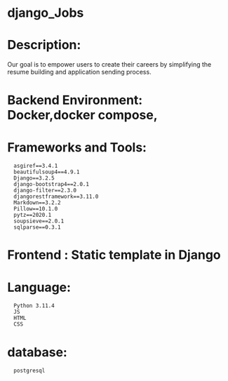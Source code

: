 # django_Jobs
  # Description:
Our goal is to empower users to create their careers by simplifying the resume building and application sending process.
  # Backend Environment: Docker,docker compose, 
  # Frameworks and Tools:
      asgiref==3.4.1
      beautifulsoup4==4.9.1
      Django==3.2.5
      django-bootstrap4==2.0.1
      django-filter==2.3.0
      djangorestframework==3.11.0
      Markdown==3.2.2
      Pillow==10.1.0
      pytz==2020.1
      soupsieve==2.0.1
      sqlparse==0.3.1
  # Frontend : Static template in Django 
  
  # Language: 
      Python 3.11.4
      JS
      HTML
      CSS
  # database:
      postgresql
    

